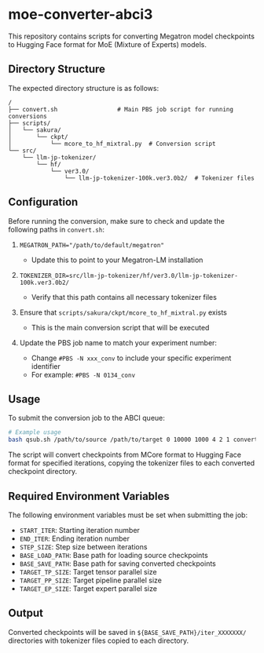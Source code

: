 # moe-converter-abci3

This repository contains scripts for converting Megatron model checkpoints to Hugging Face format for MoE (Mixture of Experts) models.

## Directory Structure

The expected directory structure is as follows:

```
/
├── convert.sh                 # Main PBS job script for running conversions
├── scripts/
│   └── sakura/
│       └── ckpt/
│           └── mcore_to_hf_mixtral.py  # Conversion script
└── src/
    └── llm-jp-tokenizer/
        └── hf/
            └── ver3.0/
                └── llm-jp-tokenizer-100k.ver3.0b2/  # Tokenizer files
```

## Configuration

Before running the conversion, make sure to check and update the following paths in `convert.sh`:

1. `MEGATRON_PATH="/path/to/default/megatron"`
   - Update this to point to your Megatron-LM installation

2. `TOKENIZER_DIR=src/llm-jp-tokenizer/hf/ver3.0/llm-jp-tokenizer-100k.ver3.0b2/`
   - Verify that this path contains all necessary tokenizer files

3. Ensure that `scripts/sakura/ckpt/mcore_to_hf_mixtral.py` exists
   - This is the main conversion script that will be executed

4. Update the PBS job name to match your experiment number:
   - Change `#PBS -N xxx_conv` to include your specific experiment identifier
   - For example: `#PBS -N 0134_conv`

## Usage

To submit the conversion job to the ABCI queue:

```bash
# Example usage
bash qsub.sh /path/to/source /path/to/target 0 10000 1000 4 2 1 convert.sh
```

The script will convert checkpoints from MCore format to Hugging Face format for specified iterations, copying the tokenizer files to each converted checkpoint directory.

## Required Environment Variables

The following environment variables must be set when submitting the job:

- `START_ITER`: Starting iteration number
- `END_ITER`: Ending iteration number
- `STEP_SIZE`: Step size between iterations
- `BASE_LOAD_PATH`: Base path for loading source checkpoints
- `BASE_SAVE_PATH`: Base path for saving converted checkpoints
- `TARGET_TP_SIZE`: Target tensor parallel size
- `TARGET_PP_SIZE`: Target pipeline parallel size
- `TARGET_EP_SIZE`: Target expert parallel size

## Output

Converted checkpoints will be saved in `${BASE_SAVE_PATH}/iter_XXXXXXX/` directories with tokenizer files copied to each directory.
